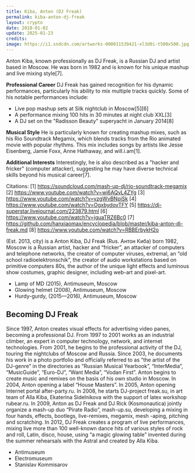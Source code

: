 ```yaml
---
title: Kiba, Anton (DJ Freak)
permalink: kiba-anton-dj-freak
layout: crypto
date: 2018-01-02
update: 2025-01-23
credits:
image: https://i1.sndcdn.com/artworks-000011539421-xl3d0i-t500x500.jpg
---
```


Anton Kiba, known professionally as DJ Freak, is a Russian DJ and artist based in Moscow. He was born in 1982 and is known for his unique mashup and live mixing style[7].

**Professional Career**
DJ Freak has gained recognition for his dynamic performances, particularly his ability to mix multiple tracks quickly. Some of his notable performances include:
- Live pop mashup sets at Silk nightclub in Moscow[5][6]
- A performance mixing 100 hits in 30 minutes at night club XXL[3]
- A DJ set on the "Radisson Beauty" superyacht in January 2014[8]

**Musical Style**
He is particularly known for creating mashup mixes, such as his Rio Soundtrack Megamix, which blends tracks from the Rio animated movie with popular rhythms. This mix includes songs by artists like Jesse Eisenberg, Jamie Foxx, Anne Hathaway, and will.i.am[1].

**Additional Interests**
Interestingly, he is also described as a "hacker and fricker" (computer attacker), suggesting he may have diverse technical skills beyond his musical career[7].

Citations:
[1] https://soundcloud.com/mash-up-dj/rio-soundtrack-megamix
[2] https://www.youtube.com/watch?v=wi6AQvL4ZYg
[3] https://www.youtube.com/watch?v=yzgWvBNpiSk
[4] https://www.youtube.com/watch?v=OgxbydovTFY
[5] https://dj-superstar.livejournal.com/223879.html
[6] https://www.youtube.com/watch?v=jguaTRZ6Bc0
[7] https://github.com/hanxiaomax/encyclopedia/blob/master/kiba-anton-dj-freak.md
[8] https://www.youtube.com/watch?v=RBBErbykH2o

(Est. 2013, city) is a Anton Kiba, DJ Freak (Rus. Антон Киба) born 1982, Moscow is a Russian artist, hacker and “fricker”, an attacker of computers and telephone networks, the creator of computer viruses, extremal, an “old school radioelektronschik”, the creator of audio workstations based on primitive computers 80s, the author of the unique light effects and luminous show costumes, graphic designer, including web-art and pixel-art.

+ Lamp of MD (2015), Antimuseum, Moscow
+ Glowing helmet (2008), Antimuseum, Moscow
+ Hurdy-gurdy, (2015—2016), Antimuseum, Moscow

## Becoming DJ Freak

Since 1997, Anton creates visual effects for advertising video panes, becoming a professional DJ. From 1997 to 2001 works as an industrial climber, an expert in computer technology, network, and internet technologies. From 2001, he begins to the professional activity of the DJ, touring the nightclubs of Moscow and Russia. Since 2003, he documents his work in a photo portfolio and officially referred to as “the artist of the DJ-genre” in the directories as “Russian Musical Yearbook”, “InterMedia”, “MusicGuide”, “Euro-DJ”, “Want Media”, “Vodan First”. Anton begins to create music and remixes on the basis of his own studio in Moscow. In 2004, Anton opening a label “House Masters”. In 2005, Anton opening Internet portal after-party.ru. In 2008, he starts DJ-project freak.su, in art team of Alla Kiba, Ekaterina Sidelnikova with the support of latex workshop rubear.ru. In 2009, Anton as DJ Freak and DJ Rick (Kosmonautica) jointly organize a mash-up duo “Pirate Radio”, mash-up.su, developing a mixing in four hands, effects, bootlegs, live-remixes, megamix, mesh -aping, pitching and scratching. In 2012, DJ Freak creates a program of live performances, mixing live more than 100 well-known dance hits of various styles of rock and roll, Latin, disco, house, using “a magic glowing table” invented during the summer rehearsals with the Astral and created by Alla Kiba.

+ Antimuseum
+ Electromuseum
+ Stanislav Kommisarov

